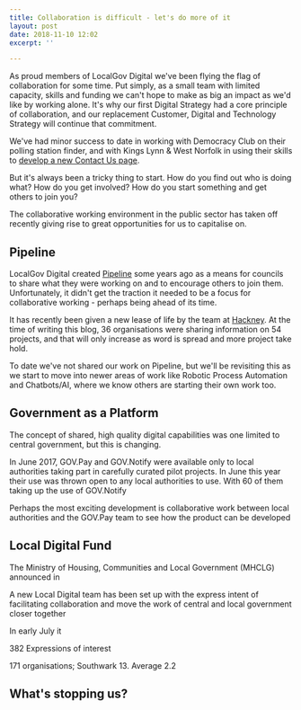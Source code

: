 ```yaml
---
title: Collaboration is difficult - let's do more of it
layout: post
date: 2018-11-10 12:02
excerpt: ''

---
```

As proud members of LocalGov Digital we've been flying the flag of collaboration for some time. Put simply, as a small team with limited capacity, skills and funding we can't hope to make as big an impact as we'd like by working alone. It's why our first Digital Strategy had a core principle of collaboration, and our replacement Customer, Digital and Technology Strategy will continue that commitment.

We've had minor success to date in working with Democracy Club on their polling station finder, and with Kings Lynn & West Norfolk in using their skills to [develop a new Contact Us page](). 

But it's always been a tricky thing to start. How do you find out who is doing what? How do you get involved? How do you start something and get others to join you?

The collaborative working environment in the public sector has taken off recently giving rise to great opportunities for us to capitalise on. 

## Pipeline

LocalGov Digital created [Pipeline](https://pipeline.localgov.digital) some years ago as a means for councils to share what they were working on and to encourage others to join them. Unfortunately, it didn't get the traction it needed to be a focus for collaborative working - perhaps being ahead of its time.

It has recently been given a new lease of life by the team at [Hackney](https://blogs.hackney.gov.uk/hackit/pipeline). At the time of writing this blog, 36 organisations were sharing information on 54 projects, and that will only increase as word is spread and more project take hold.

To date we've not shared our work on Pipeline, but we'll be revisiting this as we start to move into newer areas of work like Robotic Process Automation and Chatbots/AI, where we know others are starting their own work too. 

## Government as a Platform

The concept of shared, high quality digital capabilities was one limited to central government, but this is changing. 

In June 2017, GOV.Pay and GOV.Notify were available only to local authorities taking part in carefully curated pilot projects. In June this year their use was thrown open to any local authorities to use. With 60 of them taking up the use of GOV.Notify

Perhaps the most exciting development is collaborative work between local authorities and the GOV.Pay team to see how the product can be developed 

## Local Digital Fund

The Ministry of Housing, Communities and Local Government (MHCLG) announced in 

A new Local Digital team has been set up with the express intent of facilitating collaboration and move the work of central and local government closer together

In early July it

382 Expressions of interest

171 organisations; Southwark 13. Average 2.2

## What's stopping us?